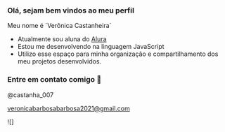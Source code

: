 ### Olá, sejam bem vindos ao meu perfil

Meu nome é ´Verônica Castanheira`

- Atualmente sou aluna do [Alura](https://www.alura.com.br)
- Estou me desenvolvendo na linguagem JavaScript
- Utilizo esse espaço para minha organização e compartilhamento dos meu projetos desenvolvidos.

### Entre em contato comigo 🙂

@castanha_007

veronicabarbosabarbosa2021@gmail.com


![]

  
